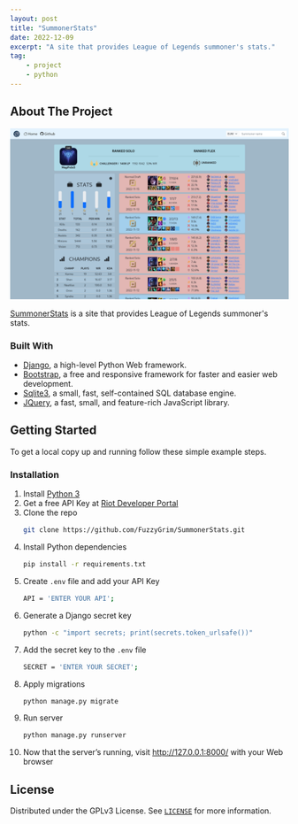 ```yaml
---
layout: post
title: "SummonerStats"
date: 2022-12-09
excerpt: "A site that provides League of Legends summoner's stats."
tag:
    - project
    - python
---
```


<!-- ABOUT THE PROJECT -->

## About The Project

![screenshot](https://github.com/FuzzyGrim/SummonerStats/raw/master/api/static/assets/screenshot.png)

[SummonerStats](https://github.com/FuzzyGrim/SummonerStats) is a site that provides League of Legends summoner's stats.

### Built With

-   [Django](https://djangoproject.com), a high-level Python Web framework.
-   [Bootstrap](https://getbootstrap.com), a free and responsive framework for faster and easier web development.
-   [Sqlite3](https://www.sqlite.org/index.html), a small, fast, self-contained SQL database engine.
-   [JQuery](https://jquery.com), a fast, small, and feature-rich JavaScript library.

<!-- GETTING STARTED -->

## Getting Started

To get a local copy up and running follow these simple example steps.

### Installation

1. Install [Python 3](https://www.python.org/downloads/)
1. Get a free API Key at [Riot Developer Portal](https://developer.riotgames.com/)
1. Clone the repo
    ```sh
    git clone https://github.com/FuzzyGrim/SummonerStats.git
    ```
1. Install Python dependencies
    ```sh
    pip install -r requirements.txt
    ```
1. Create `.env` file and add your API Key
    ```sh
    API = 'ENTER YOUR API';
    ```
1. Generate a Django secret key
    ```sh
    python -c "import secrets; print(secrets.token_urlsafe())"
    ```
1. Add the secret key to the `.env` file
    ```sh
    SECRET = 'ENTER YOUR SECRET';
    ```
1. Apply migrations
    ```sh
    python manage.py migrate
    ```
1. Run server
    ```sh
    python manage.py runserver
    ```
1. Now that the server’s running, visit http://127.0.0.1:8000/ with your Web browser

<!-- LICENSE -->

## License

Distributed under the GPLv3 License. See [`LICENSE`](https://github.com/FuzzyGrim/SummonerStats/blob/master/LICENSE) for more information.
